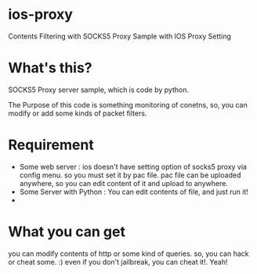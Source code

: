 ios-proxy
=========

Contents Filtering with SOCKS5 Proxy Sample with IOS Proxy Setting

What's this?
============

SOCKS5 Proxy server sample, which is code by python.

The Purpose of this code is something monitoring of conetns, so, you can modify or add some kinds of packet filters.


Requirement
===========

* Some web server : ios doesn't have setting option of socks5 proxy via config menu. so you must set it by pac file. pac file can be uploaded anywhere, so you can edit content of it and upload to anywhere.
* Some Server with Python : You can edit contents of file, and just run it!
* 

What you can get
================

you can modify contents of http or some kind of queries. so, you can hack or cheat some. :)
even if you don't jailbreak, you can cheat it!. Yeah!


